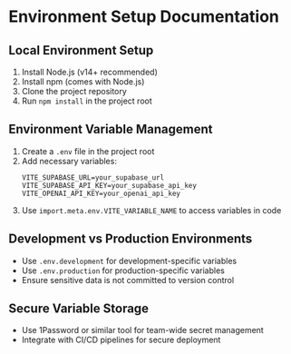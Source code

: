 # Environment Setup Documentation

## Local Environment Setup
1. Install Node.js (v14+ recommended)
2. Install npm (comes with Node.js)
3. Clone the project repository
4. Run `npm install` in the project root

## Environment Variable Management
1. Create a `.env` file in the project root
2. Add necessary variables:
   ```
   VITE_SUPABASE_URL=your_supabase_url
   VITE_SUPABASE_API_KEY=your_supabase_api_key
   VITE_OPENAI_API_KEY=your_openai_api_key
   ```
3. Use `import.meta.env.VITE_VARIABLE_NAME` to access variables in code

## Development vs Production Environments
- Use `.env.development` for development-specific variables
- Use `.env.production` for production-specific variables
- Ensure sensitive data is not committed to version control

## Secure Variable Storage
- Use 1Password or similar tool for team-wide secret management
- Integrate with CI/CD pipelines for secure deployment